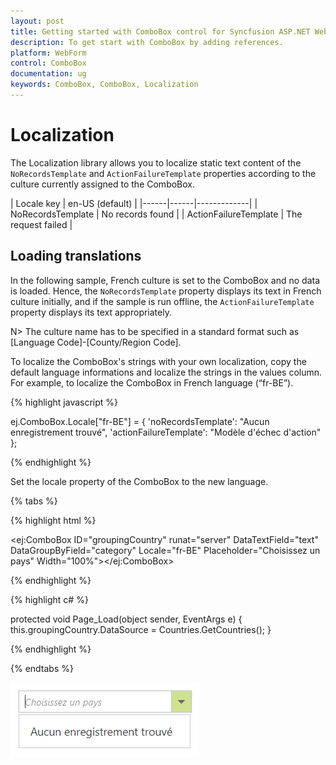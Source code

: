 ```yaml
---
layout: post
title: Getting started with ComboBox control for Syncfusion ASP.NET WebForm
description: To get start with ComboBox by adding references.
platform: WebForm
control: ComboBox
documentation: ug
keywords: ComboBox, ComboBox, Localization
---
```


# Localization

The Localization library allows you to localize static text content of the `NoRecordsTemplate` and `ActionFailureTemplate` properties according to the culture currently assigned to the ComboBox.

| Locale key | en-US (default)  |
|------|------|-------------|
| NoRecordsTemplate |  No records found |
| ActionFailureTemplate | The request failed |

## Loading translations

In the following sample, French culture is set to the ComboBox and no data is loaded. Hence, the `NoRecordsTemplate` property displays its text in French culture initially, and if the sample is run offline, the `ActionFailureTemplate` property displays its text appropriately.

N> The culture name has to be specified in a standard format such as [Language Code]-[County/Region Code].

To localize the ComboBox's strings with your own localization, copy the default language informations and localize the strings in the values column. For example, to localize the ComboBox in French language (“fr-BE”).

{% highlight javascript %}

ej.ComboBox.Locale["fr-BE"] = {
    'noRecordsTemplate': "Aucun enregistrement trouvé",
    'actionFailureTemplate': "Modèle d'échec d'action" 
};
    
{% endhighlight %}

Set the locale property of the ComboBox to the new language.

{% tabs %}
	
{% highlight html %}
	
 <ej:ComboBox ID="groupingCountry" runat="server" DataTextField="text" DataGroupByField="category" Locale="fr-BE" Placeholder="Choisissez un pays" Width="100%"></ej:ComboBox>
		
{% endhighlight %}
    
{% highlight c# %}

protected void Page_Load(object sender, EventArgs e)
{
	this.groupingCountry.DataSource = Countries.GetCountries();
}

{% endhighlight %}

{% endtabs %}
	
![](localization_images/localization_image1.png)